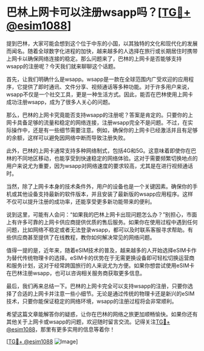 # 巴林上网卡可以注册wsapp吗？[[TG💪+ @esim1088](https://t.me/s/esim1088)]

提到巴林，大家可能会想到这个位于中东的小国，以其独特的文化和现代化的发展而闻名。随着全球数字化进程的加快，越来越多的人选择在旅行或长期居住时携带上网卡以确保网络连接的稳定。那么问题来了，巴林的上网卡是否能够支持wsapp的注册呢？今天我们就来聊聊这个话题。

首先，让我们明确什么是wsapp。wsapp是一款在全球范围内广受欢迎的应用程序，它提供了即时通讯、文件分享、视频通话等多种功能。对于许多用户来说，wsapp不仅是一个社交工具，更是一种生活方式。因此，能否在巴林使用上网卡成功注册wsapp，成为了很多人关心的问题。

那么，巴林的上网卡究竟能否支持wsapp的注册呢？答案是肯定的。只要你的上网卡具备足够的流量和稳定的网络连接，注册wsapp完全不是问题。不过，在实际操作中，还是有一些细节需要注意。例如，确保你的上网卡已经激活并且有足够的余额，这样可以避免因网络中断而导致注册失败。

此外，巴林的上网卡通常支持多种网络制式，包括4G和5G。这意味着即使你在巴林的不同地区移动，也能享受到快速稳定的网络体验。这对于需要频繁切换地点的用户来说尤为重要，因为wsapp对网络速度的要求较高，尤其是在进行视频通话时。

当然，除了上网卡本身的技术条件外，用户的设备也是一个关键因素。确保你的手机或其他设备支持最新的软件版本，并且安装了最新版的wsapp应用程序。这样不仅可以提升注册的成功率，还能享受更多新功能带来的便利。

说到这里，可能有人会问：“如果我的巴林上网卡出现问题怎么办？”别担心，市面上有许多可靠的上网卡供应商提供优质的售后服务。如果你在使用过程中遇到任何问题，比如网络不稳定或者无法登录wsapp，都可以及时联系客服寻求帮助。有些供应商甚至提供了在线教程，教你如何解决常见的网络问题。

值得一提的是，近年来，随着eSIM技术的普及，越来越多的人开始选择eSIM卡作为替代传统物理卡的选择。eSIM卡的优势在于无需更换设备即可轻松切换运营商和服务计划，这对于经常跨国旅行的人来说尤为方便。如果你想尝试使用eSIM卡在巴林注册wsapp，也可以咨询相关服务商获取更多信息。

最后，我们再来总结一下。巴林的上网卡完全可以支持wsapp的注册，只要你选择了合适的上网卡并注意一些小细节。无论是通过传统的物理卡还是新兴的eSIM技术，只要你能保证稳定的网络环境，wsapp的注册过程将会非常顺利。

希望这篇文章能解答你的疑惑，让你在巴林的网络之旅更加顺畅愉快。如果你还有其他关于上网卡或wsapp的问题，欢迎随时留言交流。记得关注[TG💪+ @esim1088](https://t.me/s/esim1088)，那里有更多实用的信息等着你！

[[TG💪+ @esim1088](https://t.me/s/esim1088) ![Image](https://i.postimg.cc/4NQfJmqS/Snipaste-2025-05-13-00-14-12.png)]